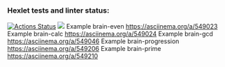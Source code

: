 ### Hexlet tests and linter status:
[![Actions Status](https://github.com/Cher-Cash/python-project-49/workflows/hexlet-check/badge.svg)](https://github.com/Cher-Cash/python-project-49/actions)
<a href="https://codeclimate.com/github/Cher-Cash/python-project-49/maintainability"><img src="https://api.codeclimate.com/v1/badges/7521bf7a17e92e14f0d6/maintainability" /></a>
Example brain-even https://asciinema.org/a/549023
Example brain-calc https://asciinema.org/a/549024
Example brain-gcd https://asciinema.org/a/549046
Example brain-progression https://asciinema.org/a/549206
Example brain-prime https://asciinema.org/a/549210

